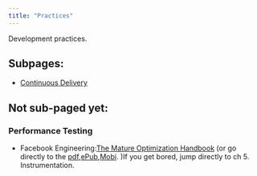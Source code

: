 ```yaml
---
title: "Practices"
---
```

Development practices.

## Subpages:

* [Continuous Delivery](http://theholyjava.wordpress.com/wiki/development/practicies/continuous-delivery/ "Continuous Delivery")

## Not sub-paged yet:

### Performance Testing

* Facebook Engineering:[The Mature Optimization Handbook](https://m.facebook.com/notes/facebook-engineering/the-mature-optimization-handbook/10151784131623920) (or go directly to the [pdf](http://carlos.bueno.org/optimization/mature-optimization.pdf),[ePub](http://m.facebook.com/l.php?u=http%3A%2F%2Fcarlos.bueno.org%2Foptimization%2Fmature-optimization.epub&h=hAQHRignh&s=1),[Mobi](http://m.facebook.com/l.php?u=http%3A%2F%2Fcarlos.bueno.org%2Foptimization%2Fmature-optimization.mobi&h=GAQFDKjj1&s=1). )If you get bored, jump directly to ch 5. Instrumentation.

